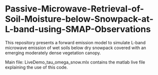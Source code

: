 # Passive-Microwave-Retrieval-of-Soil-Moisture-below-Snowpack-at-L-band-using-SMAP-Observations
This repository presents a forward emission model to simulate L-band microwave emission of wet soils below dry snowpack covered with an emerging moderately dense vegetation canopy.

Main file: LiveDemo_tau_omega_snow.mlx contains the matlab live file explaining the use of this code.
